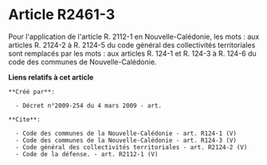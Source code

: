 # Article R2461-3

Pour l'application de l'article R. 2112-1 en Nouvelle-Calédonie, les mots : aux articles R. 2124-2 à R. 2124-5 du code
général des collectivités territoriales sont remplacés par les mots : aux articles R. 124-1 et R. 124-3 à R. 124-6 du code
des communes de Nouvelle-Calédonie.

**Liens relatifs à cet article**

	**Créé par**:

	  - Décret n°2009-254 du 4 mars 2009 - art.

	**Cite**:

	  - Code des communes de la Nouvelle-Calédonie - art. R124-1 (V)
	  - Code des communes de la Nouvelle-Calédonie - art. R124-3 (V)
	  - Code général des collectivités territoriales - art. R2124-2 (V)
	  - Code de la défense. - art. R2112-1 (V)
